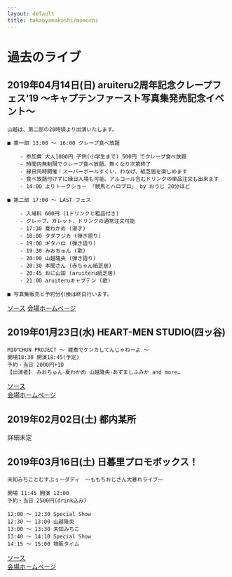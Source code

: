 ```yaml
---
layout: default
title: takaoyamakoshi/momochi
---
```


# 過去のライブ

## 2019年04月14日(日) aruiteru2周年記念クレープフェス‘19 〜キャプテンファースト写真集発売記念イベント〜

```
山越は、第二部の20時頃より出演いたします。

■ 第一部 13:00 ～ 16:00 クレープ食べ放題

    - 参加費 大人1000円 子供(小学生まで) 500円 でクレープ食べ放題
    - 時間内無制限でクレープ食べ放題、無くなり次第終了
    - 縁日同時開催！スーパーボールすくい、わなげ、紙芝居を楽しめます
    - 食べ放題付けずに縁日入場も可能。アルコール含むドリンクの単品注文も出来ます
    - 14:00 よりトークショー 「競馬とハロプロ」 by おうじ 20分ほど

■ 第二部 17:00 ～ LAST フェス

    - 入場料 600円 (1ドリンクと粗品付き)
    - クレープ、ガレット、ドリンクの通常注文可能
    - 17:30 夏わかめ (漫才)
    - 18:00 タダフジカ (弾き語り)
    - 19:00 ギタハロ (弾き語り)
    - 19:30 みおちゅん (歌)
    - 20:00 山越隆央 (弾き語り)
    - 20:30 本間さん (赤ちゃん紙芝居)
    - 20:45 おに山田 (aruiteru紙芝居)
    - 21:00 aruiteruキャプテン (歌)

■ 写真集販売と予約分引換は終日行います。

```

[ソース](https://twitter.com/aruiteru_yucca/status/1111504735326994432)
[会場ホームページ](http://www.aruiteru.shop/?mode=f1)

## 2019年01月23日(水) HEART-MEN STUDIO(四ッ谷)
```
MIO℃HUN PROJECT 〜 雑煮でケンカしてんじゃねーよ 〜
開場18:30 開演18:45(予定)  
予約・当日 2000円+1D  
【出演者】 みおちゅん･夏わかめ 山越隆央･あずましふみか and more…  
```

[ソース](https://twitter.com/miochun910/status/1078071296355782656)  
[会場ホームページ](http://heartmenstudio.com/)  

## 2019年02月02日(土) 都内某所

 詳細未定

## 2019年03月16日(土) 日暮里プロモボックス！

```
未知みちことむすぶぅ～ダディ　～ももちおじさん大暴れライブ～

開場 11:45 開演 12:00
予約・当日 2500円(drink込み)

12:00 ～ 12:30 Special Show    
12:30 ～ 13:00 山越隆央  
13:00 ～ 13:30 未知みちこ  
13:40 ～ 14:10 Special Show  
14:15 ～ 15:00 物販タイム  
```

[ソース](https://twitter.com/m1_ch1_ko/status/1070098101954727936)  
[会場ホームページ](http://promo-box.jp/)  
